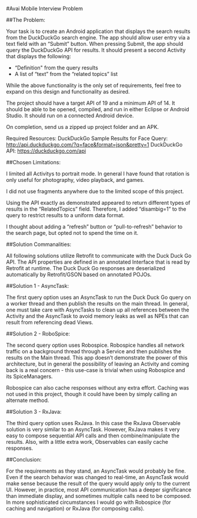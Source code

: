 #Avai Mobile Interview Problem

##The Problem:

Your task is to create an Android application that displays the search results from the DuckDuckGo search engine.  The app should allow user entry via a text field with an “Submit” button.  When pressing Submit, the app should query the DuckDuckGo API for results.  It should present a second Activity that displays the following:

 * “Definition" from the query results
 * A list of “text” from the “related topics” list 

While the above functionality is the only set of requirements, feel free to expand on this design and functionality as desired. 
 
The project should have a target API of 19 and a minimum API of 14. It should be able to be opened, compiled, and run in either Eclipse or Android Studio.  It should run on a connected Android device.
 
On completion, send us a zipped up project folder and an APK.
 
Required Resources:
DuckDuckGo Sample Results for Face Query:  http://api.duckduckgo.com/?q=face&format=json&pretty=1
DuckDuckGo API: https://duckduckgo.com/api

##Chosen Limitations:

I limited all Activitys to portrait mode.  In general I have found that rotation is only useful for photography, video playback, and games.

I did not use fragments anywhere due to the limited scope of this project.

Using the API exactly as demonstrated appeared to return different types of results in the “RelatedTopics” field.  Therefore, I added “disambig=1” to the query to restrict results to a uniform data format.

I thought about adding a “refresh” button or “pull-to-refresh” behavior to the search page, but opted not to spend the time on it.

##Solution Commanalities:

All following solutions utilize Retrofit to communicate with the Duck Duck Go API.  The API properties are defined in an annotated Interface that is read by Retrofit at runtime.  The Duck Duck Go responses are deserialized automatically by Retrofit/GSON based on annotated POJOs.

##Solution 1 - AsyncTask:

The first query option uses an AsyncTask to run the Duck Duck Go query on a worker thread and then publish the results on the main thread.  In general, one must take care with AsyncTasks to clean up all references between the Activity and the AsyncTask to avoid memory leaks as well as NPEs that can result from referencing dead Views.

##Solution 2 - RoboSpice:

The second query option uses Robospice.  Robospice handles all network traffic on a background thread through a Service and then publishes the results on the Main thread.  This app doesn’t demonstrate the power of this architecture, but in general the possibility of leaving an Activity and coming back is a real concern - this use-case is trivial when using Robospice and its SpiceManagers.

Robospice can also cache responses without any extra effort.  Caching was not used in this project, though it could have been by simply calling an alternate method.

##Solution 3 - RxJava:

The third query option uses RxJava.  In this case the RxJava Observable solution is very similar to an AsyncTask.  However, RxJava makes it very easy to compose sequential API calls and then combine/manipulate the results.  Also, with a little extra work, Observables can easily cache responses.

##Conclusion:

For the requirements as they stand, an AsyncTask would probably be fine.  Even if the search behavior was changed to real-time, an AsyncTask would make sense because the result of the query would apply only to the current UI.  However, in practice, most API communication has a deeper significance than immediate display, and sometimes multiple calls need to be composed.  In more sophisticated circumstances I would go with Robospice (for caching and navigation) or RxJava (for composing calls).